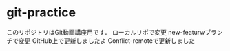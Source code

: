 # git-practice
このリポジトリはGit動画講座用です．
ローカルリポで変更
new-featurwブランチで変更
GitHub上で更新しましたよ
Conflict-remoteで更新しました